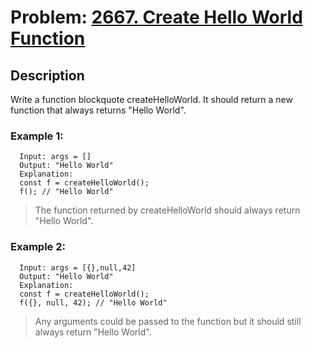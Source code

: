 # Problem: [2667. Create Hello World Function](https://leetcode.com/problems/create-hello-world-function/description/?envType=study-plan-v2&envId=30-days-of-javascript)

## Description

Write a function blockquote createHelloWorld. It should return a new function that always returns "Hello World".

### Example 1:

```
  Input: args = []
  Output: "Hello World"
  Explanation:
  const f = createHelloWorld();
  f(); // "Hello World"
```

> The function returned by createHelloWorld should always return "Hello World".

### Example 2:

```
  Input: args = [{},null,42]
  Output: "Hello World"
  Explanation:
  const f = createHelloWorld();
  f({}, null, 42); // "Hello World"
```

> Any arguments could be passed to the function but it should still always return "Hello World".
